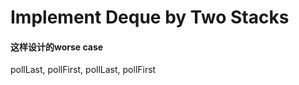 # Implement Deque by Two Stacks





#### 这样设计的worse case

pollLast, pollFirst, pollLast, pollFirst
